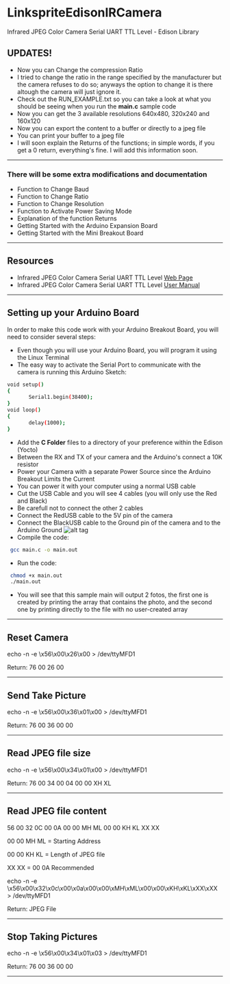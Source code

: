 # LinkspriteEdisonIRCamera
Infrared JPEG Color Camera Serial UART TTL Level - Edison Library

UPDATES!
-------------
 - Now you can Change the compression Ratio 
  - I tried to change the ratio in the range specified by the manufacturer but the camera refuses to do so; anyways the option to change it is there altough the camera will just ignore it.
 - Check out the RUN_EXAMPLE.txt so you can take a look at what you should be seeing when you run the **main.c** sample code
 - Now you can get the 3 available resolutions 640x480, 320x240 and 160x120
 - Now you can export the content to a buffer or directly to a jpeg file
 - You can print your buffer to a jpeg file
 - I will soon explain the Returns of the functions; in simple words, if you get a 0 return, everything's fine. I will add this information soon.

----------

### There will be some extra modifications and documentation

 - Function to Change Baud
 - Function to Change Ratio
 - Function to Change Resolution
 - Function to Activate Power Saving Mode
 - Explanation of the function Returns
 - Getting Started with the Arduino Expansion Board
 - Getting Started with the Mini Breakout Board
 
----------

Resources
-------------
 - Infrared JPEG Color Camera Serial UART TTL Level [Web Page](http://store.linksprite.com/infrared-jpeg-color-camera-serial-uart-ttl-level/)
 - Infrared JPEG Color Camera Serial UART TTL Level [User Manual ](http://www.linksprite.com/upload/file/1291522825.pdf)


----------

Setting up your Arduino Board
-------------
In order to make this code work with your Arduino Breakout Board, you will need to consider several steps:
 - Even though you will use your Arduino Board, you will program it using the Linux Terminal
- The easy way to activate the Serial Port to communicate with the camera is running this Arduino Sketch:
```sh
void setup() 
{  
       Serial1.begin(38400); 
}  
void loop() 
{  
       delay(1000);      
}  
```
 - Add the **C Folder** files to a directory of your preference within the Edison (Yocto)
 - Between the RX and TX of your camera and the Arduino's connect a 10K resistor
 - Power your Camera with a separate Power Source since the Arduino Breakout Limits the Current
 - You can power it with your computer using a normal USB cable
 - Cut the USB Cable and you will see 4 cables (you will only use the Red and Black)
  - Be carefull not to connect the other 2 cables
 - Connect the RedUSB cable to the 5V pin of the camera
 - Connect the BlackUSB cable to the Ground pin of the camera and to the Arduino Ground
![alt tag](https://github.com/humberto-garza/LinkspriteEdisonIRCamera/blob/master/Images/Arduino_Connection.jpg)
 - Compile the code:
```sh
 gcc main.c -o main.out
```
 - Run the code:
```sh
 chmod +x main.out
 ./main.out
```
 - You will see that this sample main will output 2 fotos, the first one is created by printing the array that contains the photo, and the second one by printing directly to the file with no user-created array


 
----------

Reset Camera
-------------
echo -n -e \\x56\\x00\\x26\\x00 > /dev/ttyMFD1

Return: 76 00 26 00

----------
Send Take Picture
-------------
echo -n -e \\x56\\x00\\x36\\x01\\x00 > /dev/ttyMFD1

Return: 76 00 36 00 00 

----------
Read JPEG file size
-------------
echo -n -e \\x56\\x00\\x34\\x01\\x00 > /dev/ttyMFD1

Return: 76 00 34 00 04 00 00 XH XL

----------
Read JPEG file content
-------------
56 00 32 0C 00 0A 00 00 MH ML 00 00 KH KL XX XX 

00 00 MH ML = Starting Address

00 00 KH KL = Length of JPEG file 

XX XX = 00 0A	Recommended

echo -n -e \\x56\\x00\\x32\\x0c\\x00\\x0a\\x00\\x00\\xMH\\xML\\x00\\x00\\xKH\\xKL\\xXX\\xXX > /dev/ttyMFD1

Return: JPEG File

----------
Stop Taking Pictures
-------------
echo -n -e \\x56\\x00\\x34\\x01\\x03 > /dev/ttyMFD1

Return: 76 00 36 00 00 

----------




